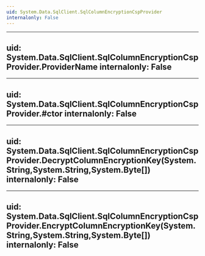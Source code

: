 ```yaml
---
uid: System.Data.SqlClient.SqlColumnEncryptionCspProvider
internalonly: False
---
```


---
uid: System.Data.SqlClient.SqlColumnEncryptionCspProvider.ProviderName
internalonly: False
---

---
uid: System.Data.SqlClient.SqlColumnEncryptionCspProvider.#ctor
internalonly: False
---

---
uid: System.Data.SqlClient.SqlColumnEncryptionCspProvider.DecryptColumnEncryptionKey(System.String,System.String,System.Byte[])
internalonly: False
---

---
uid: System.Data.SqlClient.SqlColumnEncryptionCspProvider.EncryptColumnEncryptionKey(System.String,System.String,System.Byte[])
internalonly: False
---
